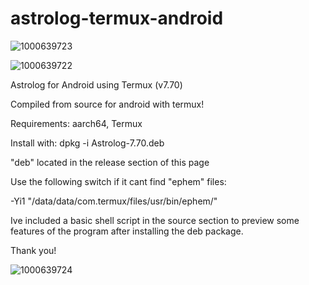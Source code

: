 # astrolog-termux-android

![1000639723](https://github.com/user-attachments/assets/538d3aa1-d88e-4cc4-b7fb-c22df29c8f8f)

![1000639722](https://github.com/user-attachments/assets/6630a50b-ec29-4cc0-a74f-b3d60d68be99)


Astrolog for Android using Termux (v7.70)

Compiled from source for android with termux!

Requirements: aarch64, Termux

Install with: dpkg -i Astrolog-7.70.deb

"deb" located in the release section of this page

Use the following switch if it cant find "ephem" files:

-Yi1 "/data/data/com.termux/files/usr/bin/ephem/"

Ive included a basic shell script in the source section to preview some features of the program after installing the deb package.

Thank you!

![1000639724](https://github.com/user-attachments/assets/59e1f64c-b09d-4af6-9438-849a7bfaf72a)

